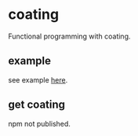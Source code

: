 
# coating

Functional programming with coating.

## example

see example [here](https://github.com/Master76/coating/blob/master/examples/compose.ts).

## get coating

npm not published.
